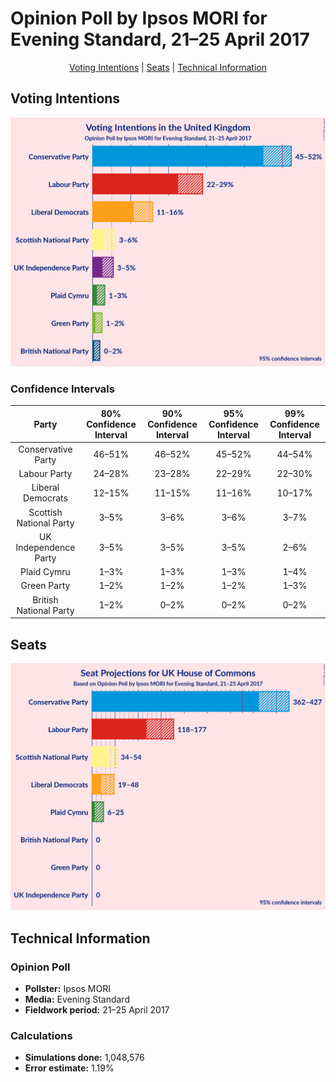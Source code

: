 # Opinion Poll by Ipsos MORI for Evening Standard, 21–25 April 2017

<p align="center"><a href="#voting-intentions">Voting Intentions</a> | <a href="#seats">Seats</a> | <a href="#technical-information">Technical Information</a></p>

## Voting Intentions

![Graph with voting intentions not yet produced](2017-04-25-Ipsos-MORI.png "Voting Intentions")

### Confidence Intervals

| Party | 80% Confidence Interval | 90% Confidence Interval | 95% Confidence Interval | 99% Confidence Interval |
|:-----:|:-----------------------:|:-----------------------:|:-----------------------:|:-----------------------:|
| Conservative Party | 46–51% |46–52% |45–52% |44–54% |
| Labour Party | 24–28% |23–28% |22–29% |22–30% |
| Liberal Democrats | 12–15% |11–15% |11–16% |10–17% |
| Scottish National Party | 3–5% |3–6% |3–6% |3–7% |
| UK Independence Party | 3–5% |3–5% |3–5% |2–6% |
| Plaid Cymru | 1–3% |1–3% |1–3% |1–4% |
| Green Party | 1–2% |1–2% |1–2% |1–3% |
| British National Party | 1–2% |0–2% |0–2% |0–2% |

## Seats

![Graph with seats not yet produced](2017-04-25-Ipsos-MORI-seats.png "Seats")

## Technical Information

### Opinion Poll

+ **Pollster:** Ipsos MORI
+ **Media:** Evening Standard
+ **Fieldwork period:** 21–25 April 2017

### Calculations

+ **Simulations done:** 1,048,576
+ **Error estimate:** 1.19%

